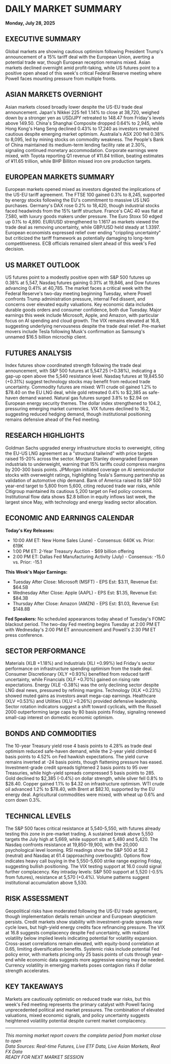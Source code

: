 # DAILY MARKET SUMMARY
**Monday, July 28, 2025**

## EXECUTIVE SUMMARY

Global markets are showing cautious optimism following President Trump's announcement of a 15% tariff deal with the European Union, averting a potential trade war, though European reception remains mixed. Asian markets declined overnight amid profit-taking, while US futures point to a positive open ahead of this week's critical Federal Reserve meeting where Powell faces mounting pressure from multiple fronts.

## ASIAN MARKETS OVERNIGHT

Asian markets closed broadly lower despite the US-EU trade deal announcement. Japan's Nikkei 225 fell 1.14% to close at 38,720, weighed down by a stronger yen as USD/JPY retreated to 148.47 from Friday's levels above 149.50. China's Shanghai Composite dropped 0.64% to 2,945, while Hong Kong's Hang Seng declined 0.43% to 17,240 as investors remained cautious despite emerging market optimism. Australia's ASX 200 fell 0.38% to 8,095, led by mining stocks on commodity weakness. The People's Bank of China maintained its medium-term lending facility rate at 2.30%, signaling continued monetary accommodation. Corporate earnings were mixed, with Toyota reporting Q1 revenue of ¥11.84 trillion, beating estimates of ¥11.65 trillion, while BHP Billiton missed iron ore production targets.

## EUROPEAN MARKETS SUMMARY

European markets opened mixed as investors digested the implications of the US-EU tariff agreement. The FTSE 100 gained 0.3% to 8,245, supported by energy stocks following the EU's commitment to massive US LNG purchases. Germany's DAX rose 0.2% to 18,420, though industrial stocks faced headwinds from the 15% tariff structure. France's CAC 40 was flat at 7,580, with luxury goods makers under pressure. The Euro Stoxx 50 edged up 0.1% to 4,890. EUR/USD strengthened to 1.1617 as markets viewed the trade deal as removing uncertainty, while GBP/USD held steady at 1.3397. European economists expressed relief over ending "crippling uncertainty" but criticized the tariff framework as potentially damaging to long-term competitiveness. ECB officials remained silent ahead of this week's Fed decision.

## US MARKET OUTLOOK

US futures point to a modestly positive open with S&P 500 futures up 0.38% at 5,547, Nasdaq futures gaining 0.31% at 19,846, and Dow futures advancing 0.41% at 40,785. The market faces a critical week with the Federal Reserve's two-day meeting beginning Tuesday, where Powell confronts Trump administration pressure, internal Fed dissent, and concerns over elevated equity valuations. Key economic data includes durable goods orders and consumer confidence, both due Tuesday. Major earnings this week include Microsoft, Apple, and Amazon, with particular focus on AI spending and cloud growth. The VIX remains elevated at 16.8, suggesting underlying nervousness despite the trade deal relief. Pre-market movers include Tesla following Musk's confirmation as Samsung's unnamed $16.5 billion microchip client.

## FUTURES ANALYSIS

Index futures show coordinated strength following the trade deal announcement, with S&P 500 futures at 5,547.25 (+0.38%), indicating a gap-up open above the 5,540 resistance level. Nasdaq futures at 19,845.50 (+0.31%) suggest technology stocks may benefit from reduced trade uncertainty. Commodity futures are mixed: WTI crude oil gained 1.2% to $78.40 on the EU LNG deal, while gold retreated 0.4% to $2,385 as safe-haven demand waned. Natural gas futures surged 3.8% to $2.94 on European energy security themes. The dollar index strengthened to 104.2, pressuring emerging market currencies. VIX futures declined to 16.2, suggesting reduced hedging demand, though institutional positioning remains defensive ahead of the Fed meeting.

## RESEARCH HIGHLIGHTS

Goldman Sachs upgraded energy infrastructure stocks to overweight, citing the EU-US LNG agreement as a "structural tailwind" with price targets raised 15-20% across the sector. Morgan Stanley downgraded European industrials to underweight, warning that 15% tariffs could compress margins by 200-300 basis points. JPMorgan initiated coverage on AI semiconductor stocks with overweight ratings, highlighting Tesla's Samsung partnership as validation of automotive chip demand. Bank of America raised its S&P 500 year-end target to 5,800 from 5,600, citing reduced trade war risks, while Citigroup maintained its cautious 5,200 target on Fed policy concerns. Institutional flow data shows $2.8 billion in equity inflows last week, the largest since May, with technology and energy leading sector allocation.

## ECONOMIC AND EARNINGS CALENDAR

**Today's Key Releases:**
- 10:00 AM ET: New Home Sales (June) - Consensus: 640K vs. Prior: 619K
- 1:00 PM ET: 2-Year Treasury Auction - $69 billion offering
- 2:00 PM ET: Dallas Fed Manufacturing Activity (July) - Consensus: -15.0 vs. Prior: -15.1

**This Week's Major Earnings:**
- Tuesday After Close: Microsoft (MSFT) - EPS Est: $3.11, Revenue Est: $64.5B
- Wednesday After Close: Apple (AAPL) - EPS Est: $1.35, Revenue Est: $84.3B  
- Thursday After Close: Amazon (AMZN) - EPS Est: $1.03, Revenue Est: $148.8B

**Fed Speakers:** No scheduled appearances today ahead of Tuesday's FOMC blackout period. The two-day Fed meeting begins Tuesday at 2:00 PM ET with Wednesday's 2:00 PM ET announcement and Powell's 2:30 PM ET press conference.

## SECTOR PERFORMANCE

Materials (XLB +1.18%) and Industrials (XLI +0.99%) led Friday's sector performance on infrastructure spending optimism from the trade deal. Consumer Discretionary (XLY +0.93%) benefited from reduced tariff uncertainty, while Financials (XLF +0.70%) gained on rising rate expectations. Energy (XLE -0.38%) was the only declining sector despite LNG deal news, pressured by refining margins. Technology (XLK +0.23%) showed muted gains as investors await mega-cap earnings. Healthcare (XLV +0.53%) and Utilities (XLU +0.26%) provided defensive leadership. Sector rotation indicators suggest a shift toward cyclicals, with the Russell 2000 outperforming large caps by 80 basis points Friday, signaling renewed small-cap interest on domestic economic optimism.

## BONDS AND COMMODITIES

The 10-year Treasury yield rose 4 basis points to 4.28% as trade deal optimism reduced safe-haven demand, while the 2-year yield climbed 6 basis points to 4.52% on Fed hawkish expectations. The yield curve remains inverted at -24 basis points, though flattening pressure has eased. Investment-grade credit spreads tightened 2 basis points to 95 over Treasuries, while high-yield spreads compressed 5 basis points to 285. Gold declined to $2,385 (-0.4%) on dollar strength, while silver fell 0.8% to $28.40. Copper gained 1.1% to $4.32 on infrastructure optimism. WTI crude oil advanced 1.2% to $78.40, with Brent at $82.10, supported by the EU energy deal. Agricultural commodities were mixed, with wheat up 0.6% and corn down 0.3%.

## TECHNICAL LEVELS

The S&P 500 faces critical resistance at 5,540-5,550, with futures already testing this zone in pre-market trading. A sustained break above 5,550 targets the July high at 5,669, while support sits at 5,480 and 5,420. The Nasdaq confronts resistance at 19,850-19,900, with the 20,000 psychological level looming. RSI readings show the S&P 500 at 58.2 (neutral) and Nasdaq at 61.4 (approaching overbought). Options flow indicates heavy call buying in the 5,550-5,600 strike range expiring Friday, suggesting bullish positioning. The VIX testing support at 16.0 could signal further complacency. Key intraday levels: S&P 500 support at 5,520 (-0.5% from futures), resistance at 5,570 (+0.4%). Volume patterns suggest institutional accumulation above 5,530.

## RISK ASSESSMENT

Geopolitical risks have moderated following the US-EU trade agreement, though implementation details remain unclear and European skepticism persists. Credit markets show stability with investment-grade spreads near cycle lows, but high-yield energy credits face refinancing pressure. The VIX at 16.8 suggests complacency despite Fed uncertainty, with realized volatility below implied levels indicating potential for volatility expansion. Cross-asset correlations remain elevated, with equity-bond correlation at 0.65, limiting diversification benefits. Systemic risks include potential Fed policy error, with markets pricing only 25 basis points of cuts through year-end while economic data suggests more aggressive easing may be needed. Currency volatility in emerging markets poses contagion risks if dollar strength accelerates.

## KEY TAKEAWAYS

Markets are cautiously optimistic on reduced trade war risks, but this week's Fed meeting represents the primary catalyst with Powell facing unprecedented political and market pressures. The combination of elevated valuations, mixed economic signals, and policy uncertainty suggests heightened volatility potential despite current market complacency.

---

*This morning market report covers the complete period from market close to open*  
*Data Sources: Real-time Futures, Live ETF Data, Live Asian Markets, Real FX Data*  
*READY FOR NEXT MARKET SESSION*
